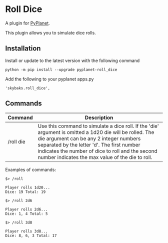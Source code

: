 # Roll Dice

A plugin for [PyPlanet](https://pypla.net/).

This plugin allows you to simulate dice rolls.

## Installation

Install or update to the latest version with the following command

```
python -m pip install --upgrade pyplanet-roll_dice
```

Add the following to your pyplanet apps.py

```
'skybaks.roll_dice',
```

## Commands

|Command    |Description|
|-----------|-----------|
| /roll die | Use this command to simulate a dice roll. If the 'die' argument is omitted a 1d20 die will be rolled. The die argument can be any 2 integer numbers separated by the letter 'd'. The first number indicates the number of dice to roll and the second number indicates the max value of the die to roll. |

Examples of commands:

```
$> /roll

Player rolls 1d20...
Dice: 19 Total: 19
```

```
$> /roll 2d6

Player rolls 2d6...
Dice: 1, 4 Total: 5
```

```
$> /roll 3d8

Player rolls 3d8...
Dice: 8, 6, 3 Total: 17
```
